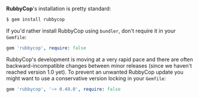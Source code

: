 **RubbyCop**'s installation is pretty standard:

```sh
$ gem install rubbycop
```

If you'd rather install RubbyCop using `bundler`, don't require it in your `Gemfile`:

```rb
gem 'rubbycop', require: false
```

RubbyCop's development is moving at a very rapid pace and there are
often backward-incompatible changes between minor releases (since we
haven't reached version 1.0 yet). To prevent an unwanted RubbyCop update you
might want to use a conservative version locking in your `Gemfile`:

```rb
gem 'rubbycop', '~> 0.49.0', require: false
```
